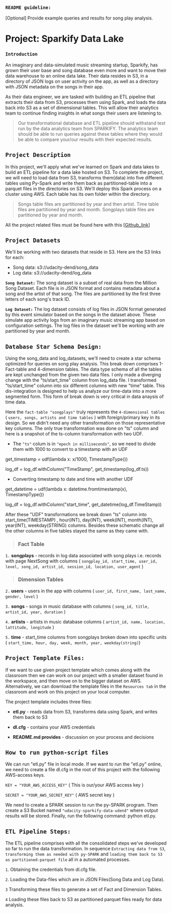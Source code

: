 
### `README guideline:`
[Optional] Provide example queries and results for song play analysis.

# Project: Sparkify Data Lake
### `Introduction`
An imaginary and data-simulated music streaming startup, Sparkify, has grown their user base and song database even more and want to move their data warehouse to an online data lake. Their data resides in S3, in a directory of JSON logs on user activity on the app, as well as a directory with JSON metadata on the songs in their app.

As their data engineer, we are tasked with building an ETL pipeline that extracts their data from S3, processes them using Spark, and loads the data back into S3 as a set of dimensional tables. This will allow their analytics team to continue finding insights in what songs their users are listening to.

> Our transformational database and ETL pipeline should withstand test run by the data analytics team from SPARKIFY. The analytics team should be able to run queries against these tables where they would be able to compare your/our results with their expected results.

## `Project Description`
In this project, we'll apply what we've learned on Spark and data lakes to build an ETL pipeline for a data lake hosted on S3. To complete the project, we will need to load data from S3, transforms them(data) into five different tables using Py-Spark and write them back as partitioned-table into a parquet files in the directories on S3. We'll deploy this Spark process on a cluster using AWS.  Each table has its own folder within the directory. 

> Songs table files are partitioned by year and then artist. Time table files are partitioned by year and month. Songplays table files are partitioned by year and month.

All the project related files must be found here with this [[Github_link](https://github.com/farhadkpx/DEND-Data-Engneering-Nano-Degree-/tree/main/Data_Lake_with_Apache_SPARK)]

## `Project Datasets`
We'll be working with two datasets that reside in S3. Here are the S3 links for each:

+ Song data: s3://udacity-dend/song_data
+ Log data: s3://udacity-dend/log_data

**`Song Dataset:`** The song dataset is a subset of real data from the Million Song Dataset. Each file is in JSON format and contains metadata about a song and the artist of that song. The files are partitioned by the first three letters of each song's track ID.

**`Log Dataset:`**
The log dataset consists of log files in JSON format generated by this event simulator based on the songs in the dataset above. These simulate app activity logs from an imaginary music streaming app based on configuration settings. The log files in the dataset we'll be working with are partitioned by year and month.

## `Database Star Schema Design:`
Using the song_data and log_datasets, we'll need to create a star schema optimized for queries on song play analysis. This break down comprises 1-Fact-table and 4-dimension tables. The data type schema of all the tables are kept unchanged from the given two data files. I only made a diverging change with the "ts/start_time" column from log_data file. I transformed "ts/start_time" column into six different columns with new "time" table. This dis-integration is designed to help us analyze our time-data into a more segmented form. This form of break down is very critical in data anaysis of time data.

Here the `fact-table "songplays"` truly represents the `4-dimensional tables` ( `users, songs, artists and time tables` ) with foreign/primary key in its design. So we didn't need any other transformation on those representative key columns. The only true transformation was done on "ts" column and here is a snapshot of the ts-column transformation with two UDF.

- The `"ts"` colum is in `"epoch in milliseconds"`, so we need to divide them with 1000 to convert to a timestamp with an UDF

get_timestamp = udf(lambda x: x/1000, TimestampType())

log_df = log_df.withColumn("TimeStamp", get_timestamp(log_df.ts))

- Converting timestamp to date and time with another UDF

get_datetime = udf(lambda x: datetime.fromtimestamp(x), TimestampType())

log_df = log_df.withColumn("start_time", get_datetime(log_df.TimeStamp))
    
After these "UDF" transformations we break down "ts" column into start_time(TIMESTAMP) , hour(INT), day(INT), week(INT), month(INT), year(INT), weekday(STRING) columns. Besides these schematic change all the other columns in five tables stayed the same as they came with.

> ### Fact Table
`1.` **songplays** - records in log data associated with song plays i.e. records with page NextSong with columns ( `songplay_id, start_time, user_id, level, song_id, artist_id, session_id, location, user_agent` )

> ### Dimension Tables
`2.` **users** - users in the app with columns ( `user_id, first_name, last_name, gender, level` )

`3.` **songs** - songs in music database with columns ( `song_id, title, artist_id, year, duration` )

`4.` **artists** - artists in music database columns ( `artist_id, name, location, lattitude, longitude` )

`5.` **time** - start_time columns from songplays broken down into specific units ( `start_time, hour, day, week, month, year, weekday(string)`)

## `Project Template Files:`
If we want to use given project template which comes along with the classroom then we can work on our project with a smaller dataset found in the workspace, and then move on to the bigger dataset on AWS. Alternatively, we can download the template files in the `Resources tab` in the classroom and work on this project on your local computer.

The project template includes three files:

+ **etl.py** -  reads data from S3, transforms data using Spark, and writes them back to S3

+ **dl.cfg** -  contains your AWS credentials

+ **README.md provides** - discussion on your process and decisions


## `How to run python-script files`
We can run "etl.py" file in local mode. If we want to run the "etl.py" online, we need to create a file dl.cfg in the root of this project with the following AWS-access keys. 

`KEY = "YOUR_AWS_ACCESS_KEY"` ( This is our/your AWS access key )

`SECRET = "YOUR_AWS_SECRET_KEY"` ( AWS secret key )

We need to create a SPARK session to run the py-SPARK program. Then create a S3 Bucket named `"udacity-sparkify-data-udend"` where output results will be stored. Finally, run the following command: python etl.py.

## `ETL Pipeline Steps:`
The ETL pipeline comprises with all the consolidated steps we've developed so far to run the data transformation. In sequence `Extracting data from S3`, `transforming them as needed with py-SPARK` and `loading them back to S3 as partitioned-parquet file` all in a automated processes.

`1`. Obtaining the credentials from dl.cfg file.

`2`. Loading the Data-files which are in JSON Files(Song Data and Log Data).

`3` Transforming these files to generate a set of Fact and Dimension Tables.

`4` Loading these files back to S3 as partitioned parquet files ready for data analysis. 

